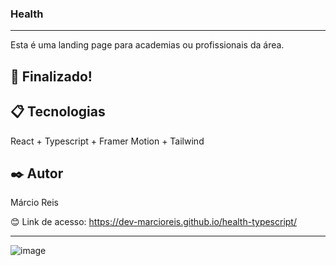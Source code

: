 ### Health

---

Esta é uma landing page para academias ou profissionais da área.

## 🚀 Finalizado!

## 📋 Tecnologias
React + Typescript + Framer Motion + Tailwind

## ✒️ Autor
Márcio Reis

😊 Link de acesso: https://dev-marcioreis.github.io/health-typescript/

---
![image](https://user-images.githubusercontent.com/122680054/219117752-daf91a28-cacb-46b6-a3a5-d781df14b977.png)


